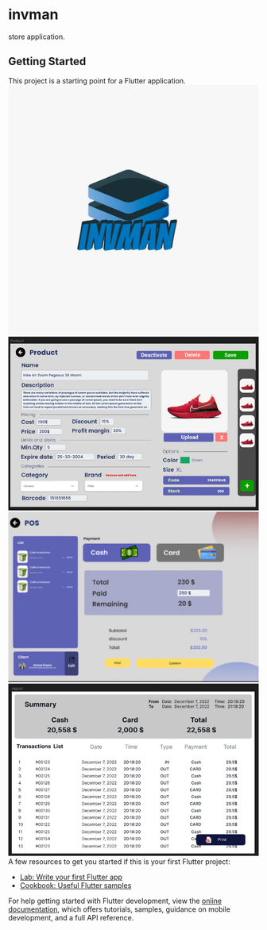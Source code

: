 # invman

store application.

## Getting Started

This project is a starting point for a Flutter application.
![alt text](/hello/img1.jpg)
![alt text](/hello/img2.jpg)
![alt text](/hello/img3.jpg)
![alt text](/hello/img4.jpg)
A few resources to get you started if this is your first Flutter project:

- [Lab: Write your first Flutter app](https://docs.flutter.dev/get-started/codelab)
- [Cookbook: Useful Flutter samples](https://docs.flutter.dev/cookbook)

For help getting started with Flutter development, view the
[online documentation](https://docs.flutter.dev/), which offers tutorials,
samples, guidance on mobile development, and a full API reference.
